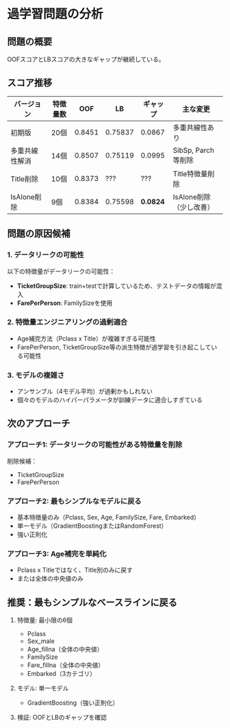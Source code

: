 # 過学習問題の分析

## 問題の概要

OOFスコアとLBスコアの大きなギャップが継続している。

## スコア推移

| バージョン | 特徴量数 | OOF | LB | ギャップ | 主な変更 |
|-----------|---------|-----|-----|---------|---------|
| 初期版 | 20個 | 0.8451 | 0.75837 | 0.0867 | 多重共線性あり |
| 多重共線性解消 | 14個 | 0.8507 | 0.75119 | 0.0995 | SibSp, Parch等削除 |
| Title削除 | 10個 | 0.8373 | ??? | ??? | Title特徴量削除 |
| IsAlone削除 | 9個 | 0.8384 | 0.75598 | **0.0824** | IsAlone削除（少し改善） |

## 問題の原因候補

### 1. データリークの可能性

以下の特徴量がデータリークの可能性：
- **TicketGroupSize**: train+testで計算しているため、テストデータの情報が混入
- **FarePerPerson**: FamilySizeを使用

### 2. 特徴量エンジニアリングの過剰適合

- Age補完方法（Pclass x Title）が複雑すぎる可能性
- FarePerPerson, TicketGroupSize等の派生特徴が過学習を引き起こしている可能性

### 3. モデルの複雑さ

- アンサンブル（4モデル平均）が過剰かもしれない
- 個々のモデルのハイパーパラメータが訓練データに適合しすぎている

## 次のアプローチ

### アプローチ1: データリークの可能性がある特徴量を削除

削除候補：
- TicketGroupSize
- FarePerPerson

### アプローチ2: 最もシンプルなモデルに戻る

- 基本特徴量のみ（Pclass, Sex, Age, FamilySize, Fare, Embarked）
- 単一モデル（GradientBoostingまたはRandomForest）
- 強い正則化

### アプローチ3: Age補完を単純化

- Pclass x Titleではなく、Title別のみに戻す
- または全体の中央値のみ

## 推奨：最もシンプルなベースラインに戻る

1. 特徴量: 最小限の6個
   - Pclass
   - Sex_male
   - Age_fillna（全体の中央値）
   - FamilySize
   - Fare_fillna（全体の中央値）
   - Embarked（3カテゴリ）

2. モデル: 単一モデル
   - GradientBoosting（強い正則化）

3. 検証: OOFとLBのギャップを確認
